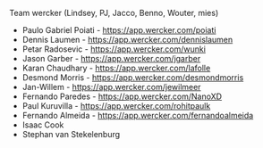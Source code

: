 Team wercker (Lindsey, PJ, Jacco, Benno, Wouter, mies)

- Paulo Gabriel Poiati - https://app.wercker.com/poiati
- Dennis Laumen - https://app.wercker.com/dennislaumen
- Petar Radosevic - https://app.wercker.com/wunki
- Jason Garber - https://app.wercker.com/jgarber
- Karan Chaudhary - https://app.wercker.com/lafolle
- Desmond Morris - https://app.wercker.com/desmondmorris
- Jan-Willem - https://app.wercker.com/jewilmeer
- Fernando Paredes - https://app.wercker.com/NanoXD
- Paul Kuruvilla - https://app.wercker.com/rohitpaulk
- Fernando Almeida - https://app.wercker.com/fernandoalmeida
- Isaac Cook
- Stephan van Stekelenburg

